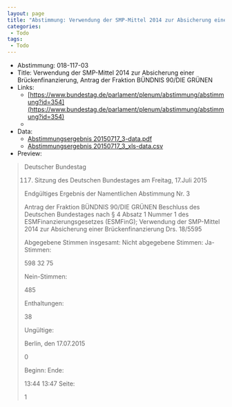 ```yaml
---
layout: page
title: "Abstimmung: Verwendung der SMP-Mittel 2014 zur Absicherung einer Brückenfinanzierung, Antrag der Fraktion BÜNDNIS 90/DIE GRÜNEN"
categories:
 - Todo
tags:
 - Todo
---
```


* Abstimmung: 018-117-03
* Title: Verwendung der SMP-Mittel 2014 zur Absicherung einer Brückenfinanzierung, Antrag der Fraktion BÜNDNIS 90/DIE GRÜNEN
* Links: 
    * [https://www.bundestag.de/parlament/plenum/abstimmung/abstimmung?id=354](https://www.bundestag.de/parlament/plenum/abstimmung/abstimmung?id=354)
    * 
* Data: 
    * [Abstimmungsergebnis 20150717_3-data.pdf](/res/abstimmungsliste/20150717_3-data.pdf)
    * [Abstimmungsergebnis 20150717_3_xls-data.csv](/res/abstimmungsliste/analyses/20150717_3_xls-data.csv)
* Preview: 
> Deutscher Bundestag
> 
> 117. Sitzung des Deutschen Bundestages
> am Freitag, 17.Juli 2015
> 
> Endgültiges Ergebnis der Namentlichen Abstimmung Nr. 3
> 
> Antrag der Fraktion BÜNDNIS 90/DIE GRÜNEN
> Beschluss des Deutschen Bundestages nach § 4 Absatz 1 Nummer 1 des ESMFinanzierungsgesetzes (ESMFinG);
> Verwendung der SMP-Mittel 2014 zur Absicherung einer Brückenfinanzierung
> Drs. 18/5595
> 
> Abgegebene Stimmen insgesamt:
> Nicht abgegebene Stimmen:
> Ja-Stimmen:
> 
> 598
> 32
> 75
> 
> Nein-Stimmen:
> 
> 485
> 
> Enthaltungen:
> 
> 38
> 
> Ungültige:
> 
> Berlin, den 17.07.2015
> 
> 0
> 
> Beginn:
> Ende:
> 
> 13:44
> 13:47
> Seite:
> 
> 1
> 
> 
